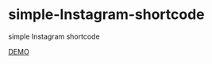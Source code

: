 # simple-Instagram-shortcode
simple Instagram shortcode

<a href="http://www.social-media-extensions.com/wpdemo/instagram/">DEMO</a>
